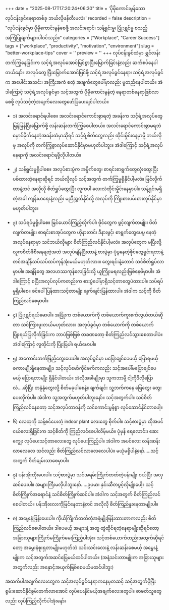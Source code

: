 +++
date = "2025-08-17T17:20:24+06:30"
title = 'ပိုမိုကောင်းမွန်သော လုပ်ငန်းခွင်နေရာတစ်ခု ဘယ်လိုဖန်တီးမလဲ။'
recorded = false
description = "လုပ်ငန်းခွင်မှာ ပိုမိုကောင်းမွန်စေဖို့ အလင်းရောင်၊ သန့်ရှင်းမှု၊ ပြုံးရွှင်မှု စသည့် အကြံပြုချက်များပါဝင်သည်။"
categories = ["Workplace", "Career Success"]
tags = ["workplace", "productivity", "motivation", "environment"]
slug = "better-workplace-tips"
cover = ''
preview = ''
+++
လုပ်ငန်းခွင်ထဲမှာ ရွှင်လန်းတက်ကြွနေခြင်းက သင့်ရဲ့အလုပ်အောင်မြင်စွာပြီးမြောက်ခြင်းနဲ့လည်း ဆက်စပ်နေပါတယ်နော်။ အလုပ်တွေ ပြီးမြောက်အောင်မြင်ဖို့ သင့်ရဲ့အလုပ်ခွင်နေရာ၊ သင့်ရဲ့အလုပ်ခွင်က အပေါင်းအသင်း၊ အကြီးအကဲ စတဲ့ အချက်တွေပေါ်မှာလည်း မူတည်နေပါတယ်။ အဲဒါကြောင့် သင့်ရဲ့အလုပ်ခွင်မှာ သင့်အတွက် ပိုမိုကောင်းမွန်တဲ့ နေရာတစ်နေရာဖြစ်လာစေဖို့ လုပ်သင့်တဲ့အချက်လေးတွေဖော်ပြပေးချင်ပါတယ်။

- ၁) အလင်းရောင်ရပါစေ။
အလင်းရောင်ကောင်းစွာရတဲ့ အခန်းက သင့်ရဲ့အလုပ်တွေ မြန်မြန်ပြီးမြောက်ဖို့ လန်းဆန်းတက်ကြွစေပါတယ်။ အလင်းရောင်ကောင်းစွာမရဘဲ မှောင်မိုက်နေတဲ့အခန်းထဲမှာဆိုရင် သင့်ရဲ့စိတ်တွေလည်း ထိုင်းမှိုင်းနေမှာမို့ ဘယ်လိုမှ အလုပ်ကို တက်ကြွစွာလုပ်ဆောင်နိုင်မှာမဟုတ်ပါဘူး။ အဲဒါကြောင့် သင့်ရဲ့အလုပ်နေရာကို အလင်းရောင်ရဖို့လိုပါတယ်။

- ၂) သန့်ရှင်းမှုရှိပါစေ။
အလုပ်စားပွဲက အမှိုက်တွေ၊ စာရင်းစာရွက်တွေလုံးထွေးပြီး ပစ်ထားတဲ့နေရာဆိုရင် ဘယ်လိုလုပ် သင့်အတွက် တက်ကြွမှုရှိနိုင်ပါ့မလဲ။ မြင်လိုက်တာနဲ့တင် အလိုလို စိတ်ရှုပ်ထွေးပြီး လူကပါ လေးလံထိုင်းမှိုင်းနေမှာပါ။ သန့်ရှင်းမရှိတဲ့အခါ ကျန်းမာရေးနဲ့လည်း မညီညွှတ်နိုင်လို့ အလုပ်ကို ကြိုးစားပမ်းစားလုပ်နိုင်မှာမဟုတ်ပါဘူး။

- ၃) သပ်ရပ်မှုရှိပါစေ။
မြင်ယောင်ကြည့်လိုက်ပါ၊ ဖိုင်တွေက ဖွင့်လျက်တမျိုး၊ ပိတ်လျက်တမျိုး၊ စာရင်းစာအုပ်တွေက ဟိုနားတင်၊ ဒီနားဖွင့်၊ စာရွက်တွေပေပွ နေတဲ့ အလုပ်နေရာမှာ သင်ဘယ်လိုများ စိတ်ကြည်လင်နိုင်ပါ့မလဲ။ အလုပ်တွေက မပြီးလို့ လူကစိတ်ဖိစီးနေရတဲ့အထဲ အလုပ်ချိန်ပြီးတာနဲ့ စားပွဲမှာ ပုံပွနေတဲ့ဖိုင်တွေရှင်းရတာနဲ့တင်အချိန်သပ်သပ်ထပ်ကုန်အုံးမယ်မဟုတ်လား။ တွေးရင်းနဲ့တောင် သင်စိတ်ရှုပ်လာမှာပါ။ အချိန်တွေ အလဟဿကုန်လေခြင်းလို့ ယူကြုံးမရလည်းဖြစ်နေမိမှာပါ။ အဲဒါကြောင့် စပြီးအလုပ်လုပ်ကတည်းက စားပွဲပေါ်မှာရှိသင့်တာတွေပဲထားပါ။ သပ်ရပ်မှုရှိပါစေ။ စင်ပေါ်ပြန်ထားသင့်တာမျိုး ချက်ချင်းပြန်ထားပါ။ အဲဒါက သင့်ကို စိတ်ကြည်လင်စေမှာပါ။

- ၄) ပြုံးရွှင်ရယ်မောပါ။
အပြုံးက တစ်ယောက်ကို တစ်ယောက်ကူးစက်လွယ်တယ်ဆိုတာ သင်ကြားဖူးတယ်မဟုတ်လား။ အလုပ်ခွင်မှာ တစ်ယောက်ကို တစ်ယောက် ပြုံးရယ်ပြလိုက်ခြင်းက ဘာပဲဖြစ်ဖြစ် တခဏတော့ စိတ်ကြည်လင်သွားစေတာပါပဲ။ အဲဒါကြောင့် လူတိုင်းကို ပြုံးပြပါ၊ ရယ်မောပါ။

- ၅) အကောင်းဘက်ဖြည့်တွေးပေးပါ။
အလုပ်ခွင်မှာ မပြောချင်ပေမယ့် ပြောရမယ့်စကားမျိုးရှိနေတာမျိုး၊ သင့်လုပ်ဖော်ကိုင်ဖက်ကလည်း သင့်အပေါ်မပြောချင်ပေမယ့် ပြောရတာမျိုး ရှိနိုင်ပါတယ်။ အဲလိုအခါမျိုးမှာ သူကဘာမို့ ငါ့ကိုဒီလိုပြောလဲ….ဆိုပြီး တနုံနုံတွေးလို့ စိတ်မခုပါစေနဲ့။ ချက်ချင်း သူ့ဘက်ကနေ ဖြေတွေး တွေးပေးလိုက်ပါ။ အဲဒါက သူ့အတွက်မဟုတ်ပါဘူးနော်။ သင့်အတွက်ပါ။ သင်စိတ်ကြည်လင်နေတော့ သင့်အလုပ်တာဝန်ကို သင်ကောင်းမွန်စွာ လုပ်ဆောင်နိုင်တာပေါ့။

- ၆) လေထုကို သန့်စင်ပေးတဲ့ indoor plant လေးတွေ စိုက်ပါ။
သင့်စားပွဲမှာ ထိုအပင်ငယ်လေးရှိခြင်းက သင့်စိတ်ကို ကြည်လင်စေပါလိမ့်မယ်။ ပုံမှန် ရေလောင်း၊ ဆေးကျွေး လုပ်ပေးသင့်တာလေးတွေ လုပ်ပေးကြည့်ပါ။ အဲဒါက အပင်လေး လန်းဆန်းလာလေလေ သင်လည်း စိတ်ကြည်လင်လာလေလေပါပဲ။ မယုံမရှိပါနဲ့နော်…..သင့်အတွက် စိတ်ချမ်းသာစေမှာပါ။

- ၇) ပန်းအိုးထိုးပေးပါ။
သင့်စားပွဲမှာ သင်အရမ်းကြိုက်တတ်တဲ့ပန်းမျိုး ဝယ်ပြီး အလှဆင်ပေးပါ။ အများကြီးမလိုပါဘူးနော်…..ဥပမာ၊ နှင်းဆီတပွင့်လိုမျိုးပေါ့။ သင့်စိတ်ကြိုက်အရောင်နဲ့ သင်စိတ်ကြိုက်ဆင်ပါ။ အဲဒါက သင့်အတွက် စိတ်ကြည်လင်စေပါတယ်။ ပန်းအိုးလေးကိုမြင်နေတာနဲ့တင် အလိုလို စိတ်ကြည်နူးနေတာမျိုးပါ။

- ၈) အမွှေးနံ့ဖြန်းပေးပါ။
ကိုယ်ကြိုက်တတ်တဲ့အနံ့မျိုးဖြန်းထားတာကလည်း စိတ်ကြည်လင်စေပါတယ်။ ဒါပေမယ့် အများနဲ့ အတူ တွဲထိုင်ရတဲ့နေရာမျိုးဆိုရင်တော့ အခြားသူများကြိုက်မကြိုက်မေးကြည့်ပါအုံး။ သင့်တစ်ယောက်တည်းအတွက်ဆိုရင်တော့ အမွှေးနံစူးရှတာမျိုးမဟုတ်ဘဲ သင်းသင်းလေးနဲ့ လန်းဆန်းစေမယ့် အမွှေးနံ့မျိုးက သင့်အတွက်အဆင်ပြေမယ်ထင်ပါတယ်။ (အနံ့သင်းတာမျိုးက အခြားသူများအတွက်လည်း အနှောင့်အယှက်ဖြစ်စေမယ်မထင်ပါဘူး)

အထက်ပါအချက်လေးတွေက သင့်အလုပ်ခွင်နေရာကနေမှတဆင့် သင့်အတွက်ပိုပြီး စွမ်းဆောင်နိုင်စွမ်းတက်လာအောင် လုပ်ပေးနိုင်မယ့်အချက်လေးတွေပါ။ စာဖတ်သူတွေလည်း လုပ်ကြည့်လိုက်ပါအုံးနော်။ 